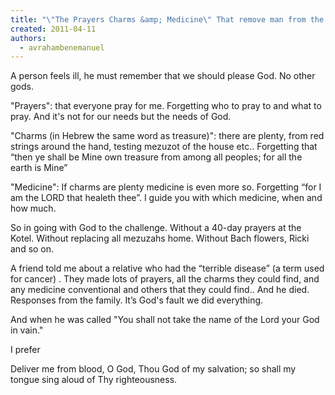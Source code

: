 ```yaml
---
title: "\"The Prayers Charms &amp; Medicine\" That remove man from the world."
created: 2011-04-11
authors: 
  - avrahambenemanuel
---
```


A person feels ill, he must remember that we should please God. No other gods.

"Prayers": that everyone pray for me. Forgetting who to pray to and what to pray. And it's not for our needs but the needs of God.

"Charms (in Hebrew the same word as treasure)": there are plenty, from red strings around the hand, testing mezuzot of the house etc.. Forgetting that “then ye shall be Mine own treasure from among all peoples; for all the earth is Mine”

"Medicine": If charms are plenty medicine is even more so. Forgetting “for I am the LORD that healeth thee”. I guide you with which medicine, when and how much.

So in going with God to the challenge. Without a 40-day prayers at the Kotel. Without replacing all mezuzahs home. Without Bach flowers, Ricki and so on.

A friend told me about a relative who had the “terrible disease” (a term used for cancer) . They made lots of prayers, all the charms they could find, and any medicine conventional and others that they could find.. And he died. Responses from the family. It’s God's fault we did everything.

And when he was called "You shall not take the name of the Lord your God in vain."

I prefer

Deliver me from blood, O God, Thou God of my salvation; so shall my tongue sing aloud of Thy righteousness.
